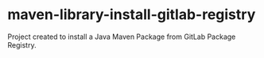 # maven-library-install-gitlab-registry
Project created to install a Java Maven Package from GitLab Package Registry.

